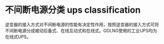 # 不间断电源分类 ups classification
逆变器的接入方式对不间断电源的性能有决定性作用，按照逆变器的接入方式可将不间断电源分成被动后备式、在线互动式和在线式。GDLNG使用的工业UPS均为在线式UPS。

